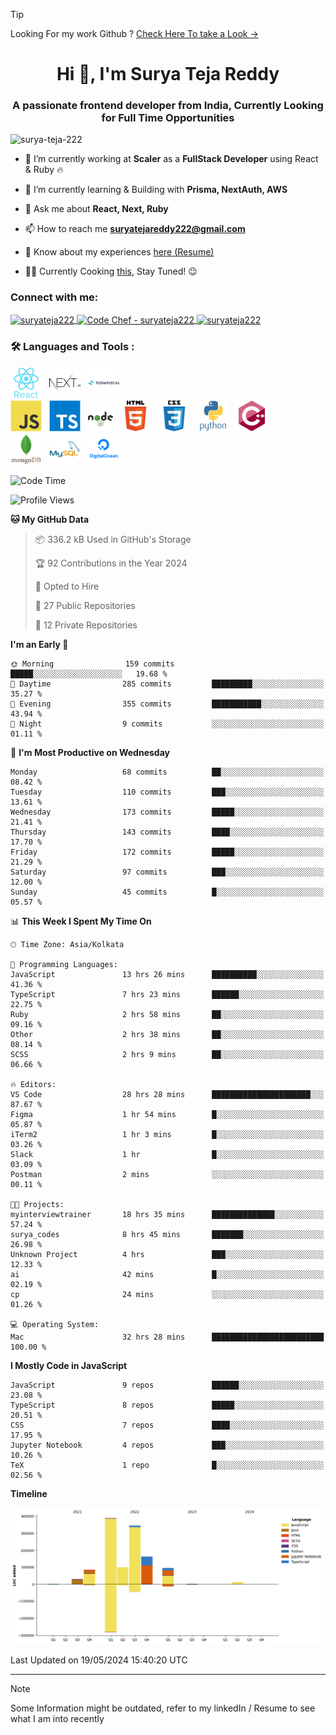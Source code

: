 > [!TIP]
> Looking For my work Github ? [Check Here To take a Look ->](https://github.com/suryateja-7)


<h1 align="center">Hi 👋, I'm Surya Teja Reddy</h1>
<h3 align="center">A passionate frontend developer from India, Currently Looking for Full Time Opportunities</h3>

<p align="left"> <img src="https://komarev.com/ghpvc/?username=surya-teja-222&label=Profile%20views&color=0e75b6&style=flat" alt="surya-teja-222" /> </p>

-   🔭 I’m currently working at **Scaler** as a **FullStack Developer** using React & Ruby 🔥

-   🌱 I’m currently learning & Building with **Prisma, NextAuth, AWS**

-   💬 Ask me about **React, Next, Ruby**

-   📫 How to reach me **<suryatejareddy222@gmail.com>**

-   📄 Know about my experiences [here (Resume)](https://drive.google.com/file/d/1kr9goxLmGpOiTesDXejjkJOppIo6WSJp/view?usp=sharing)

-   🧑‍🍳 Currently Cooking [this](https://suryaa-codes.vercel.app/), Stay Tuned! 😉

<h3 align="left">Connect with me:</h3>
<p align="left">
    <a href="https://linkedin.com/in/suryateja222" target="blank">
        <img align="center"
            src="https://raw.githubusercontent.com/rahuldkjain/github-profile-readme-generator/master/src/images/icons/Social/linked-in-alt.svg"
            alt="suryateja222"
            height="40"
            width="40"
        />
    </a>
    <a href="https://www.codechef.com/users/suryateja222" target="blank">
    <img align="center"
            src="https://d2beiqkhq929f0.cloudfront.net/public_assets/assets/000/073/618/original/Codechef_icon.jpg" alt="Code Chef - suryateja222" height="40"
            width="40" />
    </a>
    <a href="https://www.leetcode.com/suryateja222" target="blank"><img align="center"
            src="https://raw.githubusercontent.com/rahuldkjain/github-profile-readme-generator/master/src/images/icons/Social/leet-code.svg"
            alt="suryateja222" height="40" width="40" /></a>
</p>

### 🛠️  Languages and Tools :


<div id="frameworks">
    <img src="icons_readme/react.svg" title="react" alt="react" width="50" height="50"  />&nbsp;&nbsp;
    <img src="icons_readme/nextjs.svg" title="nextjs" alt="next" width="50" height="50"  />&nbsp;&nbsp;
    <img src="icons_readme/tailwindcss.svg" title="tailwindcss" alt="tailwindcss" width="50" height="50"  />&nbsp;&nbsp;
</div>


<div id="languages-oops" >
    <img src="icons_readme/javascript.svg" title="javascript" alt="javascript" width="50" height="50"  />&nbsp;&nbsp;
     <img src="https://raw.githubusercontent.com/devicons/devicon/master/icons/typescript/typescript-original.svg" title="Typescript" alt="Typescript" width="50" height="50"  />&nbsp;&nbsp;
     <img src="https://raw.githubusercontent.com/devicons/devicon/master/icons/nodejs/nodejs-original-wordmark.svg"
      alt="nodejs" width="40" height="40" />&nbsp;&nbsp;
    <img src="icons_readme/html5.svg" title="HTML5" alt="html5" width="50" height="50"  />&nbsp;&nbsp;
    <img src="icons_readme/css3.svg" title="CSS3" alt="CSS3" width="50" height="50"  />&nbsp;&nbsp;
    <img src="icons_readme/python.svg" title="Python" alt="python" width="50" height="50"  />&nbsp;&nbsp;
    <img src="icons_readme/cpp.svg" title="cpp" alt="cpp" width="50" height="50"  />&nbsp;&nbsp;
</div>

<div id="languages-dbs">
    <img src="icons_readme/mongodb.svg" title="Mongodb" alt="Mongodb" width="50" height="50"  />&nbsp;&nbsp;
    <img src="icons_readme/mysql.svg" title="MySql" alt="Mysql" width="50" height="50"  />&nbsp;&nbsp;
    <img src="icons_readme/digitalocean.svg" title="DigitalOcean" alt="DigitalOcean" width="50" height="50"  />&nbsp;&nbsp;



<!--START_SECTION:waka-->
![Code Time](http://img.shields.io/badge/Code%20Time-33%20hrs%2043%20mins-blue)

![Profile Views](http://img.shields.io/badge/Profile%20Views-0-blue)

**🐱 My GitHub Data** 

> 📦 336.2 kB Used in GitHub's Storage 
 > 
> 🏆 92 Contributions in the Year 2024
 > 
> 💼 Opted to Hire
 > 
> 📜 27 Public Repositories 
 > 
> 🔑 12 Private Repositories 
 > 
**I'm an Early 🐤** 

```text
🌞 Morning                159 commits         █████░░░░░░░░░░░░░░░░░░░░   19.68 % 
🌆 Daytime                285 commits         █████████░░░░░░░░░░░░░░░░   35.27 % 
🌃 Evening                355 commits         ███████████░░░░░░░░░░░░░░   43.94 % 
🌙 Night                  9 commits           ░░░░░░░░░░░░░░░░░░░░░░░░░   01.11 % 
```
📅 **I'm Most Productive on Wednesday** 

```text
Monday                   68 commits          ██░░░░░░░░░░░░░░░░░░░░░░░   08.42 % 
Tuesday                  110 commits         ███░░░░░░░░░░░░░░░░░░░░░░   13.61 % 
Wednesday                173 commits         █████░░░░░░░░░░░░░░░░░░░░   21.41 % 
Thursday                 143 commits         ████░░░░░░░░░░░░░░░░░░░░░   17.70 % 
Friday                   172 commits         █████░░░░░░░░░░░░░░░░░░░░   21.29 % 
Saturday                 97 commits          ███░░░░░░░░░░░░░░░░░░░░░░   12.00 % 
Sunday                   45 commits          █░░░░░░░░░░░░░░░░░░░░░░░░   05.57 % 
```


📊 **This Week I Spent My Time On** 

```text
🕑︎ Time Zone: Asia/Kolkata

💬 Programming Languages: 
JavaScript               13 hrs 26 mins      ██████████░░░░░░░░░░░░░░░   41.36 % 
TypeScript               7 hrs 23 mins       ██████░░░░░░░░░░░░░░░░░░░   22.75 % 
Ruby                     2 hrs 58 mins       ██░░░░░░░░░░░░░░░░░░░░░░░   09.16 % 
Other                    2 hrs 38 mins       ██░░░░░░░░░░░░░░░░░░░░░░░   08.14 % 
SCSS                     2 hrs 9 mins        ██░░░░░░░░░░░░░░░░░░░░░░░   06.66 % 

🔥 Editors: 
VS Code                  28 hrs 28 mins      ██████████████████████░░░   87.67 % 
Figma                    1 hr 54 mins        █░░░░░░░░░░░░░░░░░░░░░░░░   05.87 % 
iTerm2                   1 hr 3 mins         █░░░░░░░░░░░░░░░░░░░░░░░░   03.26 % 
Slack                    1 hr                █░░░░░░░░░░░░░░░░░░░░░░░░   03.09 % 
Postman                  2 mins              ░░░░░░░░░░░░░░░░░░░░░░░░░   00.11 % 

🐱‍💻 Projects: 
myinterviewtrainer       18 hrs 35 mins      ██████████████░░░░░░░░░░░   57.24 % 
surya_codes              8 hrs 45 mins       ███████░░░░░░░░░░░░░░░░░░   26.98 % 
Unknown Project          4 hrs               ███░░░░░░░░░░░░░░░░░░░░░░   12.33 % 
ai                       42 mins             █░░░░░░░░░░░░░░░░░░░░░░░░   02.19 % 
cp                       24 mins             ░░░░░░░░░░░░░░░░░░░░░░░░░   01.26 % 

💻 Operating System: 
Mac                      32 hrs 28 mins      █████████████████████████   100.00 % 
```

**I Mostly Code in JavaScript** 

```text
JavaScript               9 repos             ██████░░░░░░░░░░░░░░░░░░░   23.08 % 
TypeScript               8 repos             █████░░░░░░░░░░░░░░░░░░░░   20.51 % 
CSS                      7 repos             ████░░░░░░░░░░░░░░░░░░░░░   17.95 % 
Jupyter Notebook         4 repos             ███░░░░░░░░░░░░░░░░░░░░░░   10.26 % 
TeX                      1 repo              █░░░░░░░░░░░░░░░░░░░░░░░░   02.56 % 
```



**Timeline**

![Lines of Code chart](https://raw.githubusercontent.com/surya-teja-222/surya-teja-222/main/assets/bar_graph.png)


 Last Updated on 19/05/2024 15:40:20 UTC
<!--END_SECTION:waka-->

---


> [!NOTE]
> Some Information might be outdated, refer to my linkedIn / Resume to see what I am into recently
